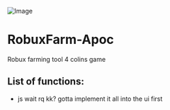 ![Image](https://github.com/user-attachments/assets/c66be663-0965-43f2-ab63-4173f0664835)
# RobuxFarm-Apoc
Robux farming tool 4 colins game


## List of functions:
- js wait rq kk? gotta implement it all into the ui first
